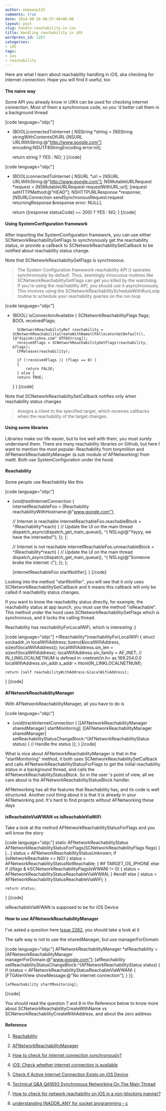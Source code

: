 ```yaml
---
author: onmyway133
comments: true
date: 2014-08-18 08:57:48+00:00
layout: post
slug: handle-reachability-in-ios
title: Handling reachability in iOS
wordpress_id: 1263
categories:
- iOS
tags:
- ios
- reachability
---
```


Here are what I learn about reachability handling in iOS, aka checking for internet connection. Hope you will find it useful, too



#### The naive way



Some API you already know in UIKit can be used for checking internet connection. Most of them a synchronous code, so you 'd better call them in a background thread

<!-- more -->

[code language="objc"]
- (BOOL)connectedToInternet
{
    NSString *string = [NSString stringWithContentsOfURL:[NSURL URLWithString:@"http://www.google.com"]
                                                encoding:NSUTF8StringEncoding
                                                   error:nil];

    return string ? YES : NO;
}
[/code]

[code language="objc"]
- (BOOL)connectedToInternet
{
   NSURL *url = [NSURL URLWithString:@"http://www.google.com"];
   NSMutableURLRequest *request = [NSMutableURLRequest requestWithURL:url];
   [request setHTTPMethod:@"HEAD"];
   NSHTTPURLResponse *response;
   [NSURLConnection sendSynchronousRequest:request returningResponse:&response error: NULL];

   return ([response statusCode] == 200) ? YES : NO;
}
[/code]



#### Using SystemConfiguration framework



After importing the SystemConfiguration framework, you can use either SCNetworkReachabilityGetFlags to synchronously get the reachability status, or provide a callback to SCNetworkReachabilitySetCallback to be notified about reachability status change.

Note that SCNetworkReachabilityGetFlags is synchronous.



<blockquote>The System Configuration framework reachability API () operates synchronously by default. Thus, seemingly innocuous routines like SCNetworkReachabilityGetFlags can get you killed by the watchdog. If you're using the reachability API, you should use it asynchronously. This involves using the SCNetworkReachabilityScheduleWithRunLoop routine to schedule your reachability queries on the run loop
</blockquote>



[code language="objc"]
- (BOOL) isConnectionAvailable
{
	SCNetworkReachabilityFlags flags;
        BOOL receivedFlags;
 
        SCNetworkReachabilityRef reachability = SCNetworkReachabilityCreateWithName(CFAllocatorGetDefault(), [@"dipinkrishna.com" UTF8String]);
        receivedFlags = SCNetworkReachabilityGetFlags(reachability, &flags);
        CFRelease(reachability);
 
        if (!receivedFlags || (flags == 0) )
        {
        	return FALSE;
        } else {
		return TRUE;
	}
}
[/code]

Note that SCNetworkReachabilitySetCallback notifies only when reachability status changes



<blockquote>Assigns a client to the specified target, which receives callbacks when the reachability of the target changes.</blockquote>





#### Using some libraries



Libraries make our life easier, but to live well with them, you must surely understand them. There are many reachability libraries on Github, but here I want to mention the most popular: Reachability from tonymillion and AFNetworkReachabilityManager (a sub module of AFNetworking) from mattt. Both use SystemConfiguration under the hood.



#### Reachability



Some people use Reachability like this

[code language="objc"]
- (void)testInternetConnection
{   
    internetReachableFoo = [Reachability reachabilityWithHostname:@"www.google.com"];

    // Internet is reachable
    internetReachableFoo.reachableBlock = ^(Reachability*reach)
    {
        // Update the UI on the main thread
        dispatch_async(dispatch_get_main_queue(), ^{
            NSLog(@"Yayyy, we have the interwebs!");
        });
    };

    // Internet is not reachable
    internetReachableFoo.unreachableBlock = ^(Reachability*reach)
    {
        // Update the UI on the main thread
        dispatch_async(dispatch_get_main_queue(), ^{
            NSLog(@"Someone broke the internet :(");
        });
    };

    [internetReachableFoo startNotifier];
}
[/code]

Looking into the method "startNotifier", you will see that it only uses SCNetworkReachabilitySetCallback and it means this callback will only be called if reachability status changes.

If you want to know the reachability status directly, for example, the reachability status at app launch, you must use the method "isReachable". This method under the hood uses SCNetworkReachabilityGetFlags which is synchronous, and it locks the calling thread.

Reachability has reachabilityForLocalWiFi, which is interesting :)

[code language="objc"]
+(Reachability*)reachabilityForLocalWiFi
{
    struct sockaddr_in localWifiAddress;
    bzero(&localWifiAddress, sizeof(localWifiAddress));
    localWifiAddress.sin_len            = sizeof(localWifiAddress);
    localWifiAddress.sin_family         = AF_INET;
    // IN_LINKLOCALNETNUM is defined in <netinet/in.h> as 169.254.0.0
    localWifiAddress.sin_addr.s_addr    = htonl(IN_LINKLOCALNETNUM);
    
    return [self reachabilityWithAddress:&localWifiAddress];
}
[/code]



#### AFNetworkReachabilityManager



With AFNetworkReachabilityManager, all you have to do is

[code language="objc"]
- (void)trackInternetConnection
{
    [[AFNetworkReachabilityManager sharedManager] startMonitoring];
    [[AFNetworkReachabilityManager sharedManager] setReachabilityStatusChangeBlock:^(AFNetworkReachabilityStatus status) {
        // Handle the status
    }];
}
[/code]

What is nice about AFNetworkReachabilityManager is that in the "startMonitoring" method, it both uses SCNetworkReachabilitySetCallback and calls AFNetworkReachabilityStatusForFlags to get the initial reachability status in a background thread, and calls the AFNetworkReachabilityStatusBlock. So in the user 's point of view, all we care about is the AFNetworkReachabilityStatusBlock handler.

AFNetworking has all the features that Reachability has, and its code is well structured. Another cool thing about it is that it is already in your AFNetworking pod. It's hard to find projects without AFNetworking these days



#### isReachableViaWWAN vs isReachableViaWiFi



Take a look at the method AFNetworkReachabilityStatusForFlags and you will know the story

[code language="objc"]
static AFNetworkReachabilityStatus AFNetworkReachabilityStatusForFlags(SCNetworkReachabilityFlags flags) {
    [...]
    status = AFNetworkReachabilityStatusUnknown;
    if (isNetworkReachable == NO) {
        status = AFNetworkReachabilityStatusNotReachable;
    }
#if	TARGET_OS_IPHONE
    else if ((flags & kSCNetworkReachabilityFlagsIsWWAN) != 0) {
        status = AFNetworkReachabilityStatusReachableViaWWAN;
    }
#endif
    else {
        status = AFNetworkReachabilityStatusReachableViaWiFi;
    }

    return status;
}
[/code]

isReachableViaWWAN is supposed to be for iOS Device



#### How to use AFNetworkReachabilityManager



I've asked a question here [Issue 2262](https://github.com/AFNetworking/AFNetworking/issues/2262), you should take a look at it

The safe way is not to use the sharedManager, but use managerForDomain

[code language="objc"]
AFNetworkReachabilityManager *afReachability = [AFNetworkReachabilityManager managerForDomain:@"www.google.com"];
    [afReachability setReachabilityStatusChangeBlock:^(AFNetworkReachabilityStatus status) {
        if (status < AFNetworkReachabilityStatusReachableViaWWAN) {
            [FTGAlertView showMessage:@"No internet connection"];
        }
    }];

    [afReachability startMonitoring];
[/code]

You should read the question 7 and 8 in the Reference below to know more about SCNetworkReachabilityCreateWithName vs SCNetworkReachabilityCreateWithAddress, and about the zero address



#### Reference







  1. [Reachability](https://github.com/tonymillion/Reachability)


  2. [AFNetworkReachabilityManager](https://github.com/AFNetworking/AFNetworking/blob/master/AFNetworking/AFNetworkReachabilityManager.m)


  3. [How to check for internet connection synchronously?](http://stackoverflow.com/questions/24535842/how-to-check-for-internet-connection-synchronously/25133851#25133851)


  4. [iOS: Check whether internet connection is available](http://dipinkrishna.com/blog/2012/04/ios-check-internet-connection/)


  5. [Check if Active Internet Connection Exists on iOS Device](http://ios-blog.co.uk/tutorials/check-if-active-internet-connection-exists-on-ios-device/)


  6. [Technical Q&A QA1693 Synchronous Networking On The Main Thread](https://developer.apple.com/library/ios/qa/qa1693/_index.html)


  7. [How to check for network reachability on iOS in a non-blocking manner?](http://stackoverflow.com/a/11314946/1418457)


  8. [understanding INADDR_ANY for socket programming - c](http://stackoverflow.com/questions/16508685/understanding-inaddr-any-for-socket-programming-c)


